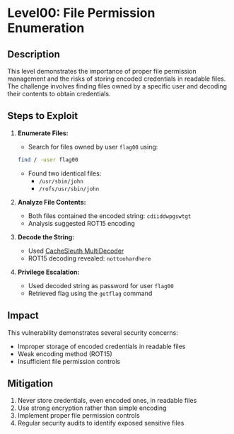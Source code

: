# Level00: File Permission Enumeration

## Description
This level demonstrates the importance of proper file permission management and the risks of storing encoded credentials in readable files. The challenge involves finding files owned by a specific user and decoding their contents to obtain credentials.

## Steps to Exploit

1. **Enumerate Files:**
   - Search for files owned by user `flag00` using:
   ```bash
   find / -user flag00
   ```
   - Found two identical files:
     - `/usr/sbin/john`
     - `/rofs/usr/sbin/john`

2. **Analyze File Contents:**
   - Both files contained the encoded string: `cdiiddwpgswtgt`
   - Analysis suggested ROT15 encoding

3. **Decode the String:**
   - Used [CacheSleuth MultiDecoder](https://www.cachesleuth.com/multidecoder/)
   - ROT15 decoding revealed: `nottoohardhere`

4. **Privilege Escalation:**
   - Used decoded string as password for user `flag00`
   - Retrieved flag using the `getflag` command

## Impact
This vulnerability demonstrates several security concerns:
- Improper storage of encoded credentials in readable files
- Weak encoding method (ROT15)
- Insufficient file permission controls

## Mitigation
1. Never store credentials, even encoded ones, in readable files
2. Use strong encryption rather than simple encoding
3. Implement proper file permission controls
4. Regular security audits to identify exposed sensitive files
